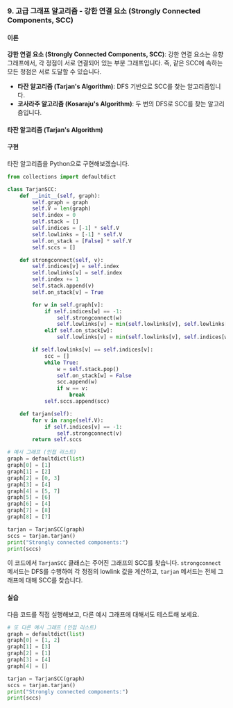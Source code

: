 ### 9. 고급 그래프 알고리즘 - 강한 연결 요소 (Strongly Connected Components, SCC)

#### 이론
**강한 연결 요소 (Strongly Connected Components, SCC)**: 강한 연결 요소는 유향 그래프에서, 각 정점이 서로 연결되어 있는 부분 그래프입니다. 즉, 같은 SCC에 속하는 모든 정점은 서로 도달할 수 있습니다.
- **타잔 알고리즘 (Tarjan's Algorithm)**: DFS 기반으로 SCC를 찾는 알고리즘입니다.
- **코사라주 알고리즘 (Kosaraju's Algorithm)**: 두 번의 DFS로 SCC를 찾는 알고리즘입니다.

#### 타잔 알고리즘 (Tarjan's Algorithm)

#### 구현
타잔 알고리즘을 Python으로 구현해보겠습니다.

```python
from collections import defaultdict

class TarjanSCC:
    def __init__(self, graph):
        self.graph = graph
        self.V = len(graph)
        self.index = 0
        self.stack = []
        self.indices = [-1] * self.V
        self.lowlinks = [-1] * self.V
        self.on_stack = [False] * self.V
        self.sccs = []

    def strongconnect(self, v):
        self.indices[v] = self.index
        self.lowlinks[v] = self.index
        self.index += 1
        self.stack.append(v)
        self.on_stack[v] = True

        for w in self.graph[v]:
            if self.indices[w] == -1:
                self.strongconnect(w)
                self.lowlinks[v] = min(self.lowlinks[v], self.lowlinks[w])
            elif self.on_stack[w]:
                self.lowlinks[v] = min(self.lowlinks[v], self.indices[w])

        if self.lowlinks[v] == self.indices[v]:
            scc = []
            while True:
                w = self.stack.pop()
                self.on_stack[w] = False
                scc.append(w)
                if w == v:
                    break
            self.sccs.append(scc)

    def tarjan(self):
        for v in range(self.V):
            if self.indices[v] == -1:
                self.strongconnect(v)
        return self.sccs

# 예시 그래프 (인접 리스트)
graph = defaultdict(list)
graph[0] = [1]
graph[1] = [2]
graph[2] = [0, 3]
graph[3] = [4]
graph[4] = [5, 7]
graph[5] = [6]
graph[6] = [4]
graph[7] = [8]
graph[8] = [7]

tarjan = TarjanSCC(graph)
sccs = tarjan.tarjan()
print("Strongly connected components:")
print(sccs)
```

이 코드에서 `TarjanSCC` 클래스는 주어진 그래프의 SCC를 찾습니다. `strongconnect` 메서드는 DFS를 수행하여 각 정점의 lowlink 값을 계산하고, `tarjan` 메서드는 전체 그래프에 대해 SCC를 찾습니다.

#### 실습
다음 코드를 직접 실행해보고, 다른 예시 그래프에 대해서도 테스트해 보세요.

```python
# 또 다른 예시 그래프 (인접 리스트)
graph = defaultdict(list)
graph[0] = [1, 2]
graph[1] = [3]
graph[2] = [1]
graph[3] = [4]
graph[4] = []

tarjan = TarjanSCC(graph)
sccs = tarjan.tarjan()
print("Strongly connected components:")
print(sccs)
```
